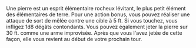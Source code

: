 Une pierre est un esprit élémentaire rocheux lévitant, le plus petit élément des élémentaires de terre. Pour une action bonus, vous pouvez réaliser une attaque de sort de mêlée contre une cible à 5 ft. Si vous touchez, vous infligez 1d8 dégâts contondants. Vous pouvez également jeter la pierre sur 30 ft. comme une arme improvisée. Après que vous l'avez jetée de cette façon, elle vous revient au début de votre prochain tour.